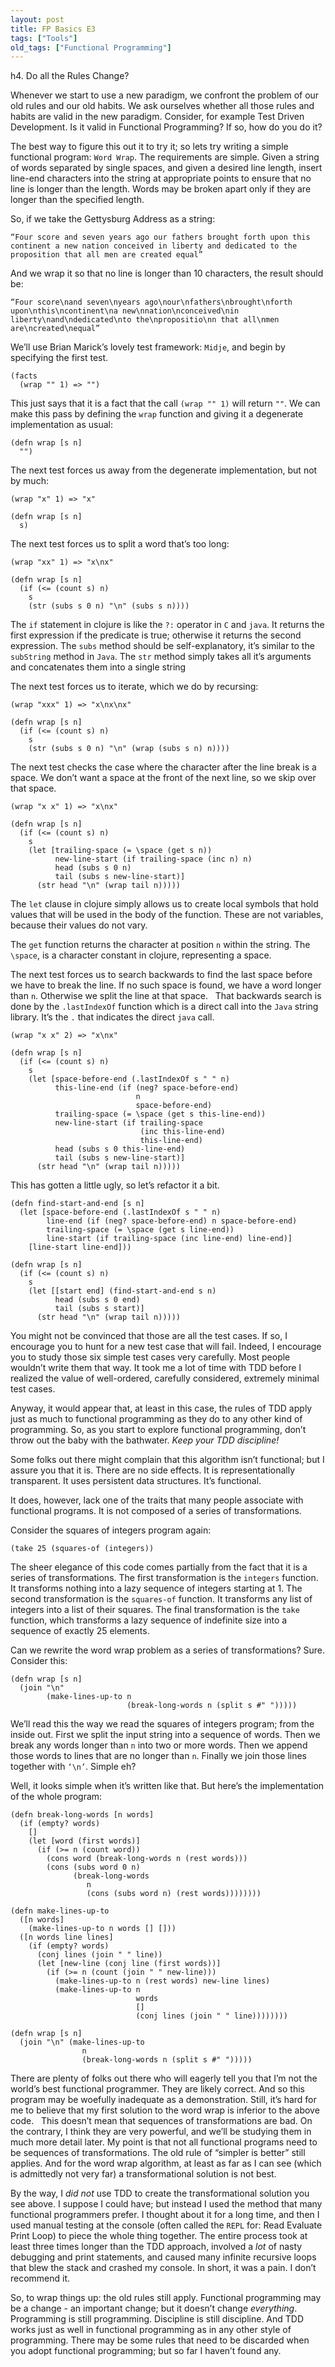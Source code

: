 ```yaml
---
layout: post
title: FP Basics E3
tags: ["Tools"]
old_tags: ["Functional Programming"]
---
```


h4. Do all the Rules Change?

Whenever we start to use a new paradigm, we confront the problem of our old rules and our old habits. We ask ourselves whether all those rules and habits are valid in the new paradigm. Consider, for example Test Driven Development. Is it valid in Functional Programming? If so, how do you do it?

The best way to figure this out it to try it; so lets try writing a simple functional program: `Word Wrap`. The requirements are simple. Given a string of words separated by single spaces, and given a desired line length, insert line-end characters into the string at appropriate points to ensure that no line is longer than the length. Words may be broken apart only if they are longer than the specified length.

So, if we take the Gettysburg Address as a string:

`“Four score and seven years ago our fathers brought forth upon this continent a new nation conceived in liberty and dedicated to the proposition that all men are created equal”`

And we wrap it so that no line is longer than 10 characters, the result should be:

`“Four score\nand seven\nyears ago\nour\nfathers\nbrought\nforth upon\nthis\ncontinent\na new\nnation\nconceived\nin liberty\nand\ndedicated\nto the\npropositio\nn that all\nmen are\ncreated\nequal”`

We’ll use Brian Marick’s lovely test framework: `Midje`, and begin by specifying the first test.

    (facts
      (wrap "" 1) => "")

This just says that it is a fact that the call `(wrap "" 1)` will return `""`. We can make this pass by defining the `wrap` function and giving it a degenerate implementation as usual:

    (defn wrap [s n]
      "")

The next test forces us away from the degenerate implementation, but not by much:

    (wrap "x" 1) => "x"

    (defn wrap [s n]
      s)

The next test forces us to split a word that’s too long:

    (wrap "xx" 1) => "x\nx"

    (defn wrap [s n]
      (if (<= (count s) n)
        s
        (str (subs s 0 n) "\n" (subs s n))))

The `if` statement in clojure is like the `?:` operator in `C` and `java`. It returns the first expression if the predicate is true; otherwise it returns the second expression. The `subs` method should be self-explanatory, it’s similar to the `subString` method in `Java`. The `str` method simply takes all it’s arguments and concatenates them into a single string

The next test forces us to iterate, which we do by recursing:

    (wrap "xxx" 1) => "x\nx\nx"

    (defn wrap [s n]
      (if (<= (count s) n)
        s
        (str (subs s 0 n) "\n" (wrap (subs s n) n))))

The next test checks the case where the character after the line break is a space. We don’t want a space at the front of the next line, so we skip over that space.

    (wrap "x x" 1) => "x\nx"

    (defn wrap [s n]
      (if (<= (count s) n)
        s
        (let [trailing-space (= \space (get s n))
              new-line-start (if trailing-space (inc n) n)
              head (subs s 0 n)
              tail (subs s new-line-start)]
          (str head "\n" (wrap tail n)))))

The `let` clause in clojure simply allows us to create local symbols that hold values that will be used in the body of the function. These are not variables, because their values do not vary.

The `get` function returns the character at position `n` within the string. The `\space`, is a character constant in clojure, representing a space.

The next test forces us to search backwards to find the last space before we have to break the line. If no such space is found, we have a word longer than `n`. Otherwise we split the line at that space.   That backwards search is done by the `.lastIndexOf` function which is a direct call into the `Java` string library. It’s the `.` that indicates the direct `java` call.

    (wrap "x x" 2) => "x\nx"

    (defn wrap [s n]
      (if (<= (count s) n)
        s
        (let [space-before-end (.lastIndexOf s " " n)
              this-line-end (if (neg? space-before-end) 
                                n 
                                space-before-end)
              trailing-space (= \space (get s this-line-end))
              new-line-start (if trailing-space 
                                 (inc this-line-end) 
                                 this-line-end)
              head (subs s 0 this-line-end)
              tail (subs s new-line-start)]
          (str head "\n" (wrap tail n)))))

This has gotten a little ugly, so let’s refactor it a bit.

    (defn find-start-and-end [s n]
      (let [space-before-end (.lastIndexOf s " " n)
            line-end (if (neg? space-before-end) n space-before-end)
            trailing-space (= \space (get s line-end))
            line-start (if trailing-space (inc line-end) line-end)]
        [line-start line-end]))

    (defn wrap [s n]
      (if (<= (count s) n)
        s
        (let [[start end] (find-start-and-end s n)
              head (subs s 0 end)
              tail (subs s start)]
          (str head "\n" (wrap tail n)))))

You might not be convinced that those are all the test cases. If so, I encourage you to hunt for a new test case that will fail. Indeed, I encourage you to study those six simple test cases very carefully. Most people wouldn’t write them that way. It took me a lot of time with TDD before I realized the value of well-ordered, carefully considered, extremely minimal test cases.

Anyway, it would appear that, at least in this case, the rules of TDD apply just as much to functional programming as they do to any other kind of programming. So, as you start to explore functional programming, don’t throw out the baby with the bathwater. *Keep your TDD discipline!*

Some folks out there might complain that this algorithm isn’t functional; but I assure you that it is. There are no side effects. It is representationally transparent. It uses persistent data structures. It’s functional.

It does, however, lack one of the traits that many people associate with functional programs. It is not composed of a series of transformations.

Consider the squares of integers program again:

`(take 25 (squares-of (integers))`

The sheer elegance of this code comes partially from the fact that it is a series of transformations. The first transformation is the `integers` function. It transforms nothing into a lazy sequence of integers starting at 1. The second transformation is the `squares-of` function. It transforms any list of integers into a list of their squares. The final transformation is the `take` function, which transforms a lazy sequence of indefinite size into a sequence of exactly 25 elements.

Can we rewrite the word wrap problem as a series of transformations? Sure. Consider this:

    (defn wrap [s n]
      (join "\n" 
            (make-lines-up-to n 
                              (break-long-words n (split s #" ")))))

We’ll read this the way we read the squares of integers program; from the inside out. First we split the input string into a sequence of words. Then we break any words longer than `n` into two or more words. Then we append those words to lines that are no longer than `n`. Finally we join those lines together with `‘\n’`. Simple eh?

Well, it looks simple when it’s written like that. But here’s the implementation of the whole program:

    (defn break-long-words [n words]
      (if (empty? words)
        []
        (let [word (first words)]
          (if (>= n (count word))
            (cons word (break-long-words n (rest words)))
            (cons (subs word 0 n) 
                  (break-long-words 
                     n 
                     (cons (subs word n) (rest words))))))))

    (defn make-lines-up-to
      ([n words]
        (make-lines-up-to n words [] []))
      ([n words line lines]
        (if (empty? words)
          (conj lines (join " " line))
          (let [new-line (conj line (first words))]
            (if (>= n (count (join " " new-line)))
              (make-lines-up-to n (rest words) new-line lines)
              (make-lines-up-to n 
                                words 
                                [] 
                                (conj lines (join " " line))))))))

    (defn wrap [s n]
      (join "\n" (make-lines-up-to 
                    n 
                    (break-long-words n (split s #" ")))))

There are plenty of folks out there who will eagerly tell you that I’m not the world’s best functional programmer. They are likely correct. And so this program may be woefully inadequate as a demonstration. Still, it’s hard for me to believe that my first solution to the word wrap is inferior to the above code.   This doesn’t mean that sequences of transformations are bad. On the contrary, I think they are very powerful, and we’ll be studying them in much more detail later. My point is that not all functional programs need to be sequences of transformations. The old rule of “simpler is better” still applies. And for the word wrap algorithm, at least as far as I can see (which is admittedly not very far) a transformational solution is not best.

By the way, I *did not* use TDD to create the transformational solution you see above. I suppose I could have; but instead I used the method that many functional programmers prefer. I thought about it for a long time, and then I used manual testing at the console (often called the `REPL` for: Read Evaluate Print Loop) to piece the whole thing together. The entire process took at least three times longer than the TDD approach, involved a *lot* of nasty debugging and print statements, and caused many infinite recursive loops that blew the stack and crashed my console. In short, it was a pain. I don’t recommend it.  

So, to wrap things up: the old rules still apply. Functional programming may be a change - an important change; but it doesn’t change *everything*. Programming is still programming. Discipline is still discipline. And TDD works just as well in functional programming as in any other style of programming. There may be some rules that need to be discarded when you adopt functional programming; but so far I haven’t found any.

